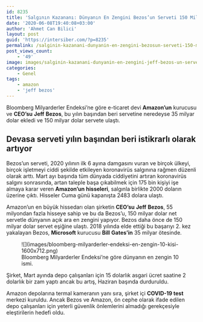 ```yaml
---
id: 8235
title: 'Salgının Kazananı: Dünyanın En Zengini Bezos’un Serveti 150 Milyar Dolara Ulaştı'
date: '2020-06-08T19:40:08+03:00'
author: 'Ahmet Can Bilici'
layout: post
guid: 'https://intersiber.com/?p=8235'
permalink: /salginin-kazanani-dunyanin-en-zengini-bezosun-serveti-150-milyar-dolara-ulasti/
post_views_count:
    - '49'
image: images/salginin-kazanani-dunyanin-en-zengini-jeff-bezos-un-serveti-150-milyar-dolara-ulasti.jpeg
categories:
    - Genel
tags:
    - amazon
    - 'jeff bezos'
---
```


Bloomberg Milyarderler Endeksi’ne göre e-ticaret devi **Amazon’un** kurucusu ve **CEO’su** **Jeff** **Bezos**, bu yılın başından beri servetine neredeyse 35 milyar dolar ekledi ve 150 milyar dolar servete ulaştı.

## Devasa serveti yılın başından beri istikrarlı olarak artıyor

Bezos’un serveti, 2020 yılının ilk 6 ayına damgasını vuran ve birçok ülkeyi, birçok işletmeyi ciddi şekilde etkileyen koronavirüs salgınına rağmen düzenli olarak arttı. Mart ayı başında tüm dünyada ciddiyetini artıran koronavirüs salgını sonrasında, artan taleple başa çıkabilmek için 175 bin kişiyi işe almaya karar veren **Amazon’un** **hisseleri**, salgınla birlikte 2000 doların üzerine çıktı. Hisseler Cuma günü kapanışta 2483 dolara ulaştı.

Amazon’un en büyük hissedarı olan şirketin **CEO’su** **Jeff** **Bezos**, 55 milyondan fazla hisseye sahip ve bu da Bezos’u, 150 milyar dolar net servetle dünyanın açık ara en zengini yapıyor. Bezos daha önce de 150 milyar dolar servet eşiğine ulaştı. 2018 yılında elde ettiği bu başarıyı 2. kez yakalayan Bezos, **Microsoft** kurucusu **Bill** **Gates’in** 35 milyar ötesinde.

<figure class="wp-block-image size-large">![](images/bloomberg-milyarderler-endeksi-en-zengin-10-kisi-1600x712.png)<figcaption>Bloomberg Milyarderler Endeksi’ne göre dünyanın en zengin 10 ismi.</figcaption></figure>Şirket, Mart ayında depo çalışanları için 15 dolarlık asgari ücret saatine 2 dolarlık bir zam yaptı ancak bu artış, Haziran başında durduruldu.

Amazon depolarına termal kameranın yanı sıra, şirket içi **COVID-19 test** merkezi kuruldu. Ancak Bezos ve Amazon, ön cephe olarak ifade edilen depo çalışanları için yeterli güvenlik önlemlerini almadığı gerekçesiyle eleştirilerin hedefi oldu.
